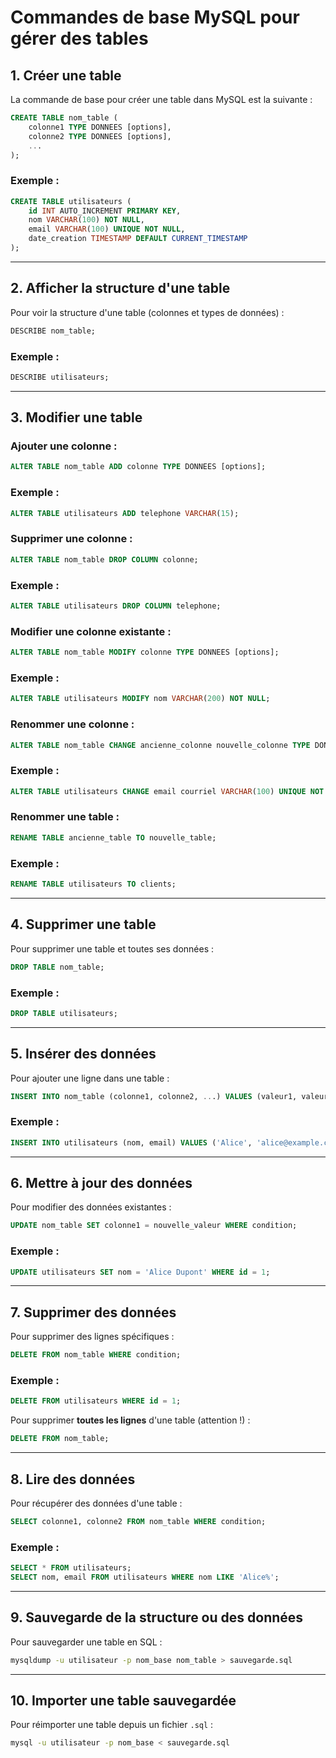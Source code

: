 # Commandes de base MySQL pour gérer des tables

## **1. Créer une table**

La commande de base pour créer une table dans MySQL est la suivante :

```sql
CREATE TABLE nom_table (
    colonne1 TYPE DONNEES [options],
    colonne2 TYPE DONNEES [options],
    ...
);
```

### Exemple :

```sql
CREATE TABLE utilisateurs (
    id INT AUTO_INCREMENT PRIMARY KEY,
    nom VARCHAR(100) NOT NULL,
    email VARCHAR(100) UNIQUE NOT NULL,
    date_creation TIMESTAMP DEFAULT CURRENT_TIMESTAMP
);
```

---

## **2. Afficher la structure d'une table**

Pour voir la structure d'une table (colonnes et types de données) :

```sql
DESCRIBE nom_table;
```

### Exemple :

```sql
DESCRIBE utilisateurs;
```

---

## **3. Modifier une table**

### **Ajouter une colonne :**

```sql
ALTER TABLE nom_table ADD colonne TYPE DONNEES [options];
```

### Exemple :

```sql
ALTER TABLE utilisateurs ADD telephone VARCHAR(15);
```

### **Supprimer une colonne :**

```sql
ALTER TABLE nom_table DROP COLUMN colonne;
```

### Exemple :

```sql
ALTER TABLE utilisateurs DROP COLUMN telephone;
```

### **Modifier une colonne existante :**

```sql
ALTER TABLE nom_table MODIFY colonne TYPE DONNEES [options];
```

### Exemple :

```sql
ALTER TABLE utilisateurs MODIFY nom VARCHAR(200) NOT NULL;
```

### **Renommer une colonne :**

```sql
ALTER TABLE nom_table CHANGE ancienne_colonne nouvelle_colonne TYPE DONNEES [options];
```

### Exemple :

```sql
ALTER TABLE utilisateurs CHANGE email courriel VARCHAR(100) UNIQUE NOT NULL;
```

### **Renommer une table :**

```sql
RENAME TABLE ancienne_table TO nouvelle_table;
```

### Exemple :

```sql
RENAME TABLE utilisateurs TO clients;
```

---

## **4. Supprimer une table**

Pour supprimer une table et toutes ses données :

```sql
DROP TABLE nom_table;
```

### Exemple :

```sql
DROP TABLE utilisateurs;
```

---

## **5. Insérer des données**

Pour ajouter une ligne dans une table :

```sql
INSERT INTO nom_table (colonne1, colonne2, ...) VALUES (valeur1, valeur2, ...);
```

### Exemple :

```sql
INSERT INTO utilisateurs (nom, email) VALUES ('Alice', 'alice@example.com');
```

---

## **6. Mettre à jour des données**

Pour modifier des données existantes :

```sql
UPDATE nom_table SET colonne1 = nouvelle_valeur WHERE condition;
```

### Exemple :

```sql
UPDATE utilisateurs SET nom = 'Alice Dupont' WHERE id = 1;
```

---

## **7. Supprimer des données**

Pour supprimer des lignes spécifiques :

```sql
DELETE FROM nom_table WHERE condition;
```

### Exemple :

```sql
DELETE FROM utilisateurs WHERE id = 1;
```

Pour supprimer **toutes les lignes** d'une table (attention !) :

```sql
DELETE FROM nom_table;
```

---

## **8. Lire des données**

Pour récupérer des données d'une table :

```sql
SELECT colonne1, colonne2 FROM nom_table WHERE condition;
```

### Exemple :

```sql
SELECT * FROM utilisateurs;
SELECT nom, email FROM utilisateurs WHERE nom LIKE 'Alice%';
```

---

## **9. Sauvegarde de la structure ou des données**

Pour sauvegarder une table en SQL :

```bash
mysqldump -u utilisateur -p nom_base nom_table > sauvegarde.sql
```

---

## **10. Importer une table sauvegardée**

Pour réimporter une table depuis un fichier `.sql` :

```bash
mysql -u utilisateur -p nom_base < sauvegarde.sql
```